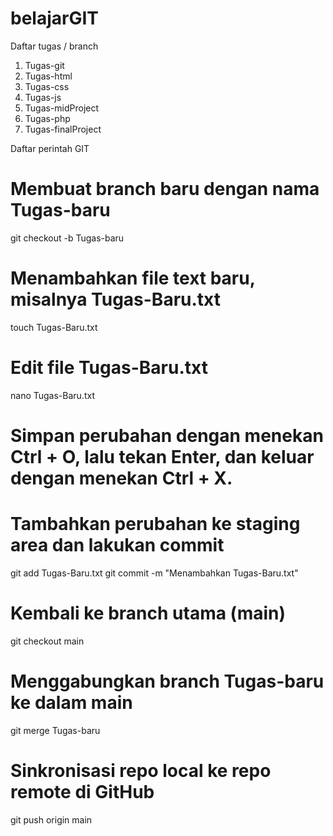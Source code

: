 # belajarGIT
Daftar tugas / branch
1. Tugas-git
2. Tugas-html
3. Tugas-css
4. Tugas-js
5. Tugas-midProject
6. Tugas-php
7. Tugas-finalProject

Daftar perintah GIT

# Membuat branch baru dengan nama Tugas-baru
git checkout -b Tugas-baru

# Menambahkan file text baru, misalnya Tugas-Baru.txt
touch Tugas-Baru.txt

# Edit file Tugas-Baru.txt
nano Tugas-Baru.txt
# Simpan perubahan dengan menekan Ctrl + O, lalu tekan Enter, dan keluar dengan menekan Ctrl + X.

# Tambahkan perubahan ke staging area dan lakukan commit
git add Tugas-Baru.txt
git commit -m "Menambahkan Tugas-Baru.txt"

# Kembali ke branch utama (main)
git checkout main

# Menggabungkan branch Tugas-baru ke dalam main
git merge Tugas-baru

# Sinkronisasi repo local ke repo remote di GitHub
git push origin main
